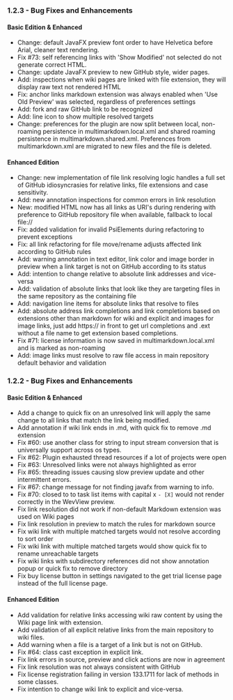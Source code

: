 ### 1.2.3 - Bug Fixes and Enhancements

#### Basic Edition & Enhanced

- Change: default JavaFX preview font order to have Helvetica before Arial, cleaner text rendering. 
- Fix #73: self referencing links with 'Show Modified' not selected do not generate correct HTML.
- Change: update JavaFX preview to new GitHub style, wider pages.
- Add: inspections when wiki pages are linked with file extension, they will display raw text not rendered HTML
- Fix: anchor links markdown extension was always enabled when 'Use Old Preview' was selected, regardless of preferences settings
- Add: fork and raw GitHub link to be recognized
- Add: line icon to show multiple resolved targets
- Change: preferences for the plugin are now split between local, non-roaming persistence in multimarkdown.local.xml and shared roaming persistence in multimarkdown.shared.xml. Preferences from multimarkdown.xml are migrated to new files and the file is deleted. 

#### Enhanced Edition

- Change: new implementation of file link resolving logic handles a full set of GitHub idiosyncrasies for relative links, file extensions and case sensitivity.
- Add: new annotation inspections for common errors in link resolution
- New: modified HTML now has all links as URI's during rendering with preference to GitHub repository file when available, fallback to local file://
- Fix: added validation for invalid PsiElements during refactoring to prevent exceptions
- Fix: all link refactoring for file move/rename adjusts affected link according to GitHub rules
- Add: warning annotation in text editor, link color and image border in preview when a link target is not on GitHub according to its status
- Add: intention to change relative to absolute link addresses and vice-versa
- Add: validation of absolute links that look like they are targeting files in the same repository as the containing file 
- Add: navigation line items for absolute links that resolve to files
- Add: absolute address link completions and link completions based on extensions other than markdown for wiki and explicit and images for image links, just add https:// in front to get url completions and .ext without a file name to get extension based completions.  
- Fix #71: license information is now saved in multimarkdown.local.xml and is marked as non-roaming 
- Add: image links must resolve to raw file access in main repository default behavior and validation  

### 1.2.2 - Bug Fixes and Enhancements

#### Basic Edition & Enhanced

- Add a change to quick fix on an unresolved link will apply the same change to all links that match the link being modified. 
- Add annotation if wiki link ends in .md, with quick fix to remove .md extension  
- Fix #60: use another class for string to input stream conversion that is universally support across os types.
- Fix #62: Plugin exhausted thread resources if a lot of projects were open 
- Fix #63: Unresolved links were not always highlighted as error
- Fix #65: threading issues causing slow preview update and other intermittent errors.
- Fix #67: change message for not finding javafx from warning to info.
- Fix #70: closed to to task list items with capital x `- [X]` would not render correctly in the WevView preview.
- Fix link resolution did not work if non-default Markdown extension was used on Wiki pages  
- Fix link resolution in preview to match the rules for markdown source
- Fix wiki link with multiple matched targets would not resolve according to sort order 
- Fix wiki link with multiple matched targets would show quick fix to rename unreachable targets
- Fix wiki links with subdirectory references did not show annotation popup or quick fix to remove directory 
- Fix buy license button in settings navigated to the get trial license page instead of the full license page.

#### Enhanced Edition

- Add validation for relative links accessing wiki raw content by using the Wiki page link with extension.
- Add validation of all explicit relative links from the main repository to wiki files. 
- Add warning when a file is a target of a link but is not on GitHub. 
- Fix #64: class cast exception in explicit link.
- Fix link errors in source, preview and click actions are now in agreement  
- Fix link resolution was not always consistent with GitHub  
- Fix license registration failing in version 133.1711 for lack of methods in some classes.  
- Fix intention to change wiki link to explicit and vice-versa. 
